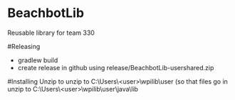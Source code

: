 # BeachbotLib
Reusable library for team 330

#Releasing
* gradlew build
* create release in github using release/BeachbotLib-usershared.zip

#Installing
Unzip to unzip to C:\Users\\\<user>\wpilib\user (so that files go in unzip to C:\Users\\\<user>\wpilib\user\java\lib
